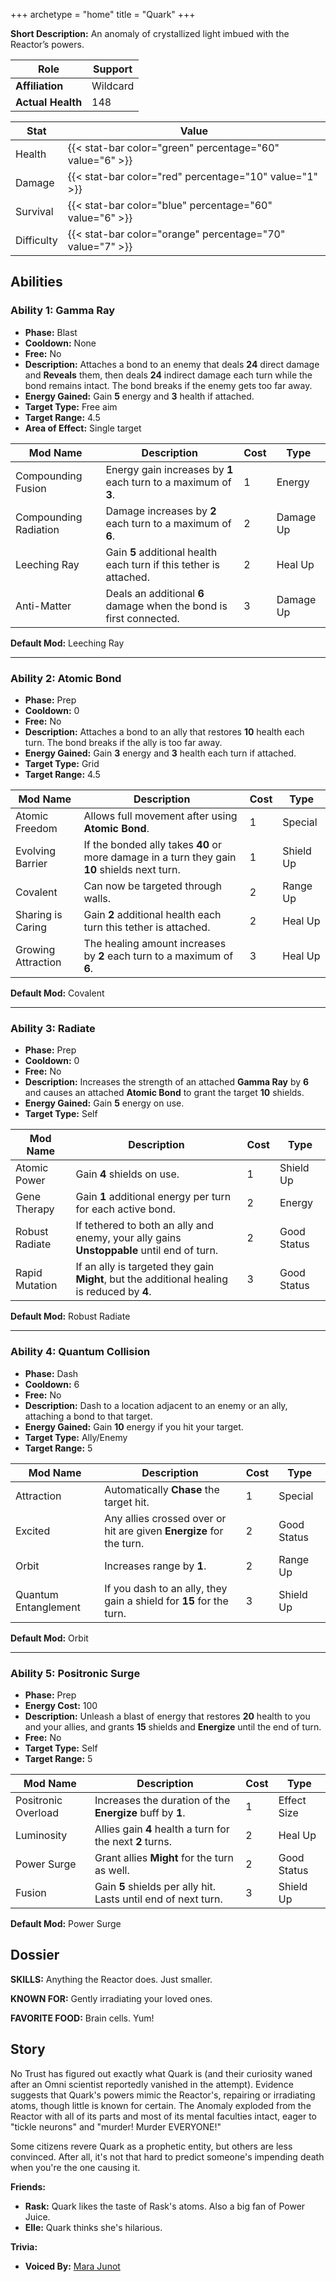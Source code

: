 +++
archetype = "home"
title = "Quark"
+++

**Short Description:** An anomaly of crystallized light imbued with the Reactor’s powers.

| **Role**          | Support  |
| ----------------- | -------- |
| **Affiliation**   | Wildcard |
| **Actual Health** | 148      |

| **Stat**   | **Value**                                                 |
| ---------- | --------------------------------------------------------- |
| Health     | {{< stat-bar color="green" percentage="60" value="6" >}}  |
| Damage     | {{< stat-bar color="red" percentage="10" value="1" >}}    |
| Survival   | {{< stat-bar color="blue" percentage="60" value="6" >}}   |
| Difficulty | {{< stat-bar color="orange" percentage="70" value="7" >}} |

## Abilities

### Ability 1: Gamma Ray

- **Phase:** Blast
- **Cooldown:** None
- **Free:** No
- **Description:** Attaches a bond to an enemy that deals **24** direct damage and **Reveals** them, then deals **24** indirect damage each turn while the bond remains intact. The bond breaks if the enemy gets too far away.
- **Energy Gained:** Gain **5** energy and **3** health if attached.
- **Target Type:** Free aim
- **Target Range:** 4.5
- **Area of Effect:** Single target

| **Mod Name**          | **Description**                                                    | **Cost** | **Type**  |
| --------------------- | ------------------------------------------------------------------ | -------- | --------- |
| Compounding Fusion    | Energy gain increases by **1** each turn to a maximum of **3**.    | 1        | Energy    |
| Compounding Radiation | Damage increases by **2** each turn to a maximum of **6**.         | 2        | Damage Up |
| Leeching Ray          | Gain **5** additional health each turn if this tether is attached. | 2        | Heal Up   |
| Anti-Matter           | Deals an additional **6** damage when the bond is first connected. | 3        | Damage Up |

**Default Mod:** Leeching Ray

---

### Ability 2: Atomic Bond

- **Phase:** Prep
- **Cooldown:** 0
- **Free:** No
- **Description:** Attaches a bond to an ally that restores **10** health each turn. The bond breaks if the ally is too far away.
- **Energy Gained:** Gain **3** energy and **3** health each turn if attached.
- **Target Type:** Grid
- **Target Range:** 4.5

| **Mod Name**       | **Description**                                                                              | **Cost** | **Type**  |
| ------------------ | -------------------------------------------------------------------------------------------- | -------- | --------- |
| Atomic Freedom     | Allows full movement after using **Atomic Bond**.                                            | 1        | Special   |
| Evolving Barrier   | If the bonded ally takes **40** or more damage in a turn they gain **10** shields next turn. | 1        | Shield Up |
| Covalent           | Can now be targeted through walls.                                                           | 2        | Range Up  |
| Sharing is Caring  | Gain **2** additional health each turn this tether is attached.                              | 2        | Heal Up   |
| Growing Attraction | The healing amount increases by **2** each turn to a maximum of **6**.                       | 3        | Heal Up   |

**Default Mod:** Covalent

---

### Ability 3: Radiate

- **Phase:** Prep
- **Cooldown:** 0
- **Free:** No
- **Description:** Increases the strength of an attached **Gamma Ray** by **6** and causes an attached **Atomic Bond** to grant the target **10** shields.
- **Energy Gained:** Gain **5** energy on use.
- **Target Type:** Self

| **Mod Name**   | **Description**                                                                             | **Cost** | **Type**    |
| -------------- | ------------------------------------------------------------------------------------------- | -------- | ----------- |
| Atomic Power   | Gain **4** shields on use.                                                                  | 1        | Shield Up   |
| Gene Therapy   | Gain **1** additional energy per turn for each active bond.                                 | 2        | Energy      |
| Robust Radiate | If tethered to both an ally and enemy, your ally gains **Unstoppable** until end of turn.   | 2        | Good Status |
| Rapid Mutation | If an ally is targeted they gain **Might**, but the additional healing is reduced by **4**. | 3        | Good Status |

**Default Mod:** Robust Radiate

---

### Ability 4: Quantum Collision

- **Phase:** Dash
- **Cooldown:** 6
- **Free:** No
- **Description:** Dash to a location adjacent to an enemy or an ally, attaching a bond to that target.
- **Energy Gained:** Gain **10** energy if you hit your target.
- **Target Type:** Ally/Enemy
- **Target Range:** 5

| **Mod Name**         | **Description**                                                     | **Cost** | **Type**    |
| -------------------- | ------------------------------------------------------------------- | -------- | ----------- |
| Attraction           | Automatically **Chase** the target hit.                             | 1        | Special     |
| Excited              | Any allies crossed over or hit are given **Energize** for the turn. | 2        | Good Status |
| Orbit                | Increases range by **1**.                                           | 2        | Range Up    |
| Quantum Entanglement | If you dash to an ally, they gain a shield for **15** for the turn. | 3        | Shield Up   |

**Default Mod:** Orbit

---

### Ability 5: Positronic Surge

- **Phase:** Prep
- **Energy Cost:** 100
- **Description:** Unleash a blast of energy that restores **20** health to you and your allies, and grants **15** shields and **Energize** until the end of turn.
- **Free:** No
- **Target Type:** Self
- **Target Range:** 5

| **Mod Name**        | **Description**                                                | **Cost** | **Type**    |
| ------------------- | -------------------------------------------------------------- | -------- | ----------- |
| Positronic Overload | Increases the duration of the **Energize** buff by **1**.      | 1        | Effect Size |
| Luminosity          | Allies gain **4** health a turn for the next **2** turns.      | 2        | Heal Up     |
| Power Surge         | Grant allies **Might** for the turn as well.                   | 2        | Good Status |
| Fusion              | Gain **5** shields per ally hit. Lasts until end of next turn. | 3        | Shield Up   |

**Default Mod:** Power Surge

## Dossier

**SKILLS:** Anything the Reactor does. Just smaller.

**KNOWN FOR:** Gently irradiating your loved ones.

**FAVORITE FOOD:** Brain cells. Yum!

## Story

No Trust has figured out exactly what Quark is (and their curiosity waned after an Omni scientist reportedly vanished in the attempt). Evidence suggests that Quark's powers mimic the Reactor's, repairing or irradiating atoms, though little is known for certain. The Anomaly exploded from the Reactor with all of its parts and most of its mental faculties intact, eager to "tickle neurons" and "murder! Murder EVERYONE!"

Some citizens revere Quark as a prophetic entity, but others are less convinced. After all, it's not that hard to predict someone's impending death when you're the one causing it.

**Friends:**

- **Rask:** Quark likes the taste of Rask's atoms. Also a big fan of Power Juice.
- **Elle:** Quark thinks she's hilarious.

**Trivia:**

- **Voiced By:** [Mara Junot](http://www.imdb.com/name/nm5235708/?ref_=ttfc_fc_cl_t2)

